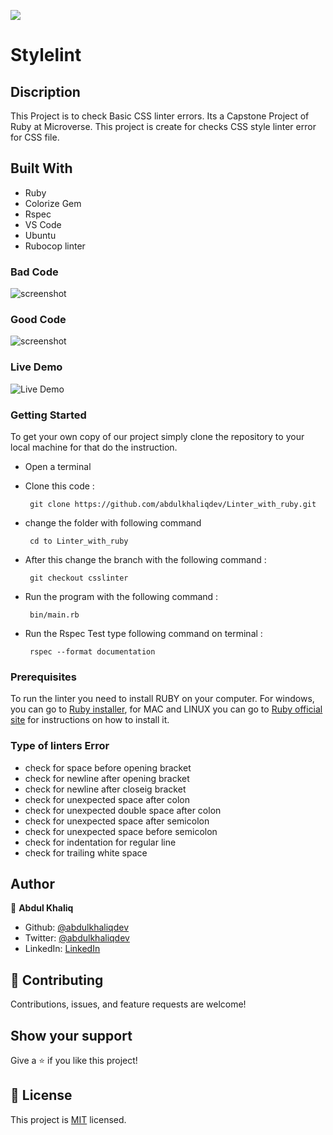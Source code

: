 ![](https://img.shields.io/badge/Microverse-blueviolet)

# **Stylelint**

## **Discription**

This Project is to check Basic CSS linter errors. Its a Capstone Project of Ruby at Microverse. This project is create for checks CSS style linter error for CSS file.

## **Built With**

- Ruby
- Colorize Gem
- Rspec
- VS Code
- Ubuntu
- Rubocop linter

### **Bad Code**

![screenshot]()

### **Good Code**

![screenshot]()

### **Live Demo**

![Live Demo]()

### **Getting Started**

To get your own copy of our project simply clone the repository to your local machine for that do the instruction.

 - Open a terminal
 - Clone this code : 

        git clone https://github.com/abdulkhaliqdev/Linter_with_ruby.git
        
 - change the folder with following command
        
        cd to Linter_with_ruby

 - After this change the branch with the following command :
        
        git checkout csslinter
        
 - Run the program with the following command :
        
        bin/main.rb

 - Run the Rspec Test type following command on terminal :

        rspec --format documentation

### Prerequisites

To run the linter you need to install RUBY on your computer. For windows, you can go to [Ruby installer](https://rubyinstaller.org/), for MAC and LINUX you can go to [Ruby official site](https://www.ruby-lang.org/en/downloads/) for instructions on how to install it.

### **Type of linters Error**

- check for space before opening bracket
- check for newline after opening bracket
- check for newline after closeig bracket
- check for unexpected space after colon
- check for unexpected double space after colon
- check for unexpected space after semicolon
- check for unexpected space before semicolon
- check for indentation for regular line
- check for trailing white space

## **Author**

👤 **Abdul Khaliq**

- Github: [@abdulkhaliqdev](https://github.com/abdulkhaliqdev)
- Twitter:  [@abdulkhaliqdev](https://twitter.com/Abdulkhaliqdev)
- LinkedIn: [LinkedIn](https://www.linkedin.com/in/abdul-khaliq-89452b1a9/)

## 🤝 Contributing

Contributions, issues, and feature requests are welcome!

## Show your support

Give a ⭐️ if you like this project!

## 📝 License

This project is [MIT](https://opensource.org/licenses/MIT) licensed.
